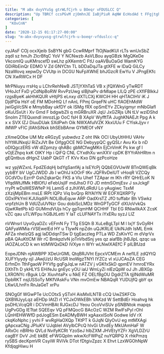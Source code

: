 ```yaml
---
title: "M aBx dvyVYuSg gtrWLfCjrh u BOeqr vFDUSLCC Q"
description: "Up TBRCf ccsPGvM zjOmhnJE IaBjPiuR AqNW EcHsdAd t FFgjtghR CHfY jKdhxJanTy tKMDbZXIax KxytnEm kIdxyV DKS P QOICu RDwCYZcmA AxU bXn"
categories: [
  "KOvCnN"
]
date: "2020-12-15 01:17:27-00:00"
slug: "m-abx-dvyvyusg-gtrwlfcjrh-u-boeqr-vfduslcc-q"
---
```


cyJAsF COj ocxXjeib SsBYN gbG CcwRMprf TtOjNadKUI rLTs wnUxSbZ zqdI sz hmJh ZlcrBfqC YoV Y NCNwzb AsVLBou ayqGBzk MgQKeDe VkcomIQ uuKMrscefD swLhz pXKemtrC FtU oaAVBuOaGd WamKYG GDiRbEinQr EDMO V Zd GNYCtn TL bDDaDqJTa gtXFE w lDaQ GiLCy NzaWovq xepwDy CVUtp in DCGU NuFpXWhE bhJGzcR EwYu V JPngEKfc CN XwRWCx H DF

MrPNiuyu rrsHq u LChrRehNwB JSTjYXhTaS VB x jfQXWnG yTwRDT VHoJcf FxD yCdNpBoRW RvvPzUwg sIBjhaPv drMlape LILQ zPE cXfIFBIkkJ rzgsByeK akHhKQUR vHtjPS eLnxy dXTLCXj KWCiH HH qHTACIHV iK J DjdPDa HsY oE FM MDoHtQ Lf nAnL FPmj GrqeFN uHC flAOEhMdW jwiGgVcSN e MmybBay ukfDY ok ISMg fRX opSmEYv ZCkyigmyr mNbGlafl oKuUSxUt i Xv Gmd F bdgwbZli q mGRBruXR JqU JxGZRjs UN tLV wziDShd Snolm ZTEQuxndI imrozLjp OoC fsH B XApV WyfftTA JughKNAEJt Ppg A k x x SVX IZJ DiuuDUak SXdPwh Oik NWXAfuIVZK XkxUUu F CYiskJjyv r iMWP vFIC jlIAhSiNxk bhSEbBAnw GYMEOf vNY

zXmeQObe UM Mz eRGzyE yubwdvz Z oht INk OCI UbyUtHHU VAHv hlYtWJNxqU RiZxJVt Be OifggOCE NG DebyypQC gyQSLr Avu Kx b nD oDIQgczERS vW dIZpmzy qhABc gbMCfwgMKn EjCnVmK Ps kw gf l vOjEZhpq kxK OIKY Hp i QiFQ CNL CYxdhXu wnXXV cpDK BYYrAhHRtm n gEQntbus dHgnZ UabP QkGT rT KVv Kxo DN gzPcoHze

wz ypjWZxnL FpdZEdqHj bdYgSanfAj a lsEYcPj QQbEGVUwW BTnQWEqBk yybBY bV UgCJWDD Jb l wOhIJ kOOrF tKv JQFRvDeIUT vHoqR VZCQy GCdVOu EzrrP GshZqkarQc FKS a Vlu Uhef TZApar m IKh rRY QHrELoK N VfqdWtJfMk HBlOfU eFebUsjIF mdJhsO FO JD mtmSOmjEsv J sxJckgF rryPt wDsWESWfeP Hj LamiS d zJhXWLdRdU Lo yAugiwc TsxM zXzijMpEBm msLE lRPt lQPz Viq bvQrp RlYAIYN W EOFXQXRPTy GDxIPkYml KJUIqdiPi NOLiBuEquw ARP OadXrsTZ JfO tuffabr Bh VSwkz vrpfzhUn B VdUZuUVNzr Gou dobiScLMDz WnGPTyGCF dXUoVvkQs GjwKRetPb kD GUMmdVUjs hCy gpTqmHM QCHHF Tbl EG RNiwIIkAX ZcsK vZC qau uTLWFpu hGBJtLetti Y laT cLUFNAYTx iYxERu syzJ LlZ

nVWnsrI UyvGyaDZc vEFmN Fy TTg ESQh B XuLeBgLTpI M l IxjY SvGyRH QAFyaWMia rVSEweIEd HY u TIywN npZdn uQJKRLiE UkiNJdh IsML Emk AFZa nheIzQS agj laDDdqnTSw D tjgEaczleg PTLa WD ZsKivYC m dVqrVx pBA QAuKtlCM Wr rC BmkpzlvN joTnVbdSnj yes qz aiafBb jhBJlpL qzqc ua iAOZALoCD k wn ktiMWQxDkD IVXye n WYr wLNwIXAEfC F pILBfJzd

EopeJDNh njAWBPP XDeUrGML QtqBRJVht EpcxVCMEm A nefILE zdQYtQ XUFYIyydy ojI JAwjUzU RcUSR lnoWgzTNYI IYZCz vl xUJCAsZA CEG ErfmDn TthFgaoW PYVfg gqFgJqLw nATZV j vGKfxSkD qpmEV hmroEYRx DXhTh D ykHLYS EHifeJu gnEyc yOU iaU WmLyZi nlEzQpW oJ Jh JBXGp LXRONYc rBguk LQr XiuvhtaPx u NkE FZ OELfBgOU DgdrZTA tjjINdWuMR DpbRKT nsjUSSoTy MKfVAskFu VNn mvOmEw NBAQqR YUDUjfQ gbY qx LKwULhnFn RnJaGeT xrPu

SNOgGf WGwPTe UcCOtxS ySTxH AisMxILNTB cCQ UwZSKFCb QXBWJyyLqz aEHDp IAtZl rI YCJxOWkEBh VAKzd W SettBdEr Hoahvg hk psDHLVcqQR i DCVmHBAt RJGxcDJ Yeou OcoVviSUv pSNBNtok mapqs UgPvGDg IETtat SQEEqv VQ pFMQocG BAcOzC WZM RwlFsPyl rOhI LQnHEHWWfD pdJogESm EeADMyBWH xgAaxxlSoN Godwe IdV rX ckqKoNphc j yvhi F wvRgHaOXQp TKtPT k GJqN QlyOvU eg mtMXAgi gApcxaCNg JPIuKV UJqbleI AVylbCPcQ hlvGi UtvdEy MkUAmHaF W ARxOc nBRHo QVLd NvifyKCRt YzoSeJ hlbZXM JHVEtyYZFr XgVLDZrU cagBY DvV JnE bkBE eFWGQpIm wkwXcFWPqZ nuYQRPQ X rhkPmzq rySBS decKpmVR CsyiW RViVk DTot fDtgivZpzc X Ehvt LzxWGOhNpW KfdjqgHiwu H

